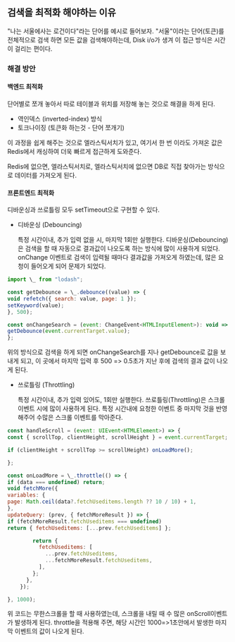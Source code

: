 ## 검색을 최적화 해야하는 이유

"나는 서울에사는 로건이다"라는 단어를 예시로 들어보자. "서울"이라는 단어(토큰)를 전체적으로 검색 하면 모든 값을 검색해야하는데, Disk i/o가 생겨 이 접근 방식은 시간이 걸리는 편이다.

### 해결 방안

#### 백엔드 최적화

단어별로 쪼개 놓아서 따로 테이블과 위치를 저장해 놓는 것으로 해결을 하게 된다.

- 역인덱스 (inverted-index) 방식
- 토크나이징 (토큰화 하는것 - 단어 쪼개기)

이 과정을 쉽게 해주는 것으로 엘라스틱서치가 있고, 여기서 한 번 이라도 가져온 값은 Redis에서 캐싱하여 더욱 빠르게 접근하게 도와준다.

Redis에 없으면, 엘라스틱서치로, 엘라스틱서치에 없으면 DB로 직접 찾아가는 방식으로 데이터를 가져오게 된다.

#### 프론트엔드 최적화

디바운싱과 쓰로틀링 모두 setTimeout으로 구현할 수 있다.

- 디바운싱 (Debouncing)

  특정 시간이내, 추가 입력 없을 시, 마지막 1회만 실행한다.
  디바운싱(Debouncing)은 검색을 할 때 자동으로 결과값이 나오도록 하는 방식에 많이 사용하게 되었다. onChange 이벤트로 검색이 입력될 때마다 결과값을 가져오게 하였는데, 많은 요청이 들어오게 되어 문제가 되었다.

```jsx
import \_ from "lodash";

const getDebounce = \_.debounce((value) => {
void refetch({ search: value, page: 1 });
setKeyword(value);
}, 500);

const onChangeSearch = (event: ChangeEvent<HTMLInputElement>): void => {event.currentTarget.value, page: 1 });
getDebounce(event.currentTarget.value);
};
```

위의 방식으로 검색을 하게 되면 onChangeSearch를 지나 getDebounce로 값을 보내게 되고, 이 곳에서 마지막 입력 후 500 => 0.5초가 지난 후에 검색의 결과 값이 나오게 된다.

- 쓰로틀링 (Throttling)

  특정 시간이내, 추가 입력 있어도, 1회만 실행한다.
  쓰로틀링(Throttling)은 스크롤 이벤트 시에 많이 사용하게 된다. 특정 시간내에 요청한 이벤트 중 마지막 것을 반영해주어 수많은 스크롤 이벤트를 막아준다.

```jsx
const handleScroll = (event: UIEvent<HTMLElement>) => {
const { scrollTop, clientHeight, scrollHeight } = event.currentTarget;

if (clientHeight + scrollTop >= scrollHeight) onLoadMore();

};

const onLoadMore = \_.throttle(() => {
if (data === undefined) return;
void fetchMore({
variables: {
page: Math.ceil(data?.fetchUseditems.length ?? 10 / 10) + 1,
},
updateQuery: (prev, { fetchMoreResult }) => {
if (fetchMoreResult.fetchUseditems === undefined)
return { fetchUseditems: [...prev.fetchUseditems] };

        return {
          fetchUseditems: [
            ...prev.fetchUseditems,
            ...fetchMoreResult.fetchUseditems,
          ],
        };
      },
    });

}, 1000);
```

위 코드는 무한스크롤을 할 때 사용하였는데, 스크롤을 내릴 때 수 많은 onScroll이벤트가 발생하게 된다. throttle을 적용해 주면, 해당 시간인 1000=>1초안에서 발생한 마지막 이벤트의 값이 나오게 된다.
